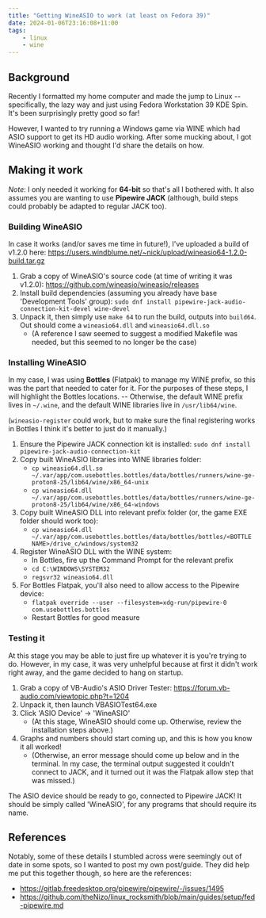 ```yaml
---
title: "Getting WineASIO to work (at least on Fedora 39)"
date: 2024-01-06T23:16:08+11:00
tags:
    - linux
    - wine
---
```


## Background

Recently I formatted my home computer and made the jump to Linux -- specifically, the lazy way and just using Fedora Workstation 39 KDE Spin. It's been surprisingly pretty good so far!

However, I wanted to try running a Windows game via WINE which had ASIO support to get its HD audio working. After some mucking about, I got WineASIO working and thought I'd share the details on how.

## Making it work

*Note*: I only needed it working for **64-bit** so that's all I bothered with. It also assumes you are wanting to use **Pipewire JACK** (although, build steps could probably be adapted to regular JACK too).

### Building WineASIO

In case it works (and/or saves me time in future!), I've uploaded a build of v1.2.0 here: https://users.windblume.net/~nick/upload/wineasio64-1.2.0-build.tar.gz

1. Grab a copy of WineASIO's source code (at time of writing it was v1.2.0): https://github.com/wineasio/wineasio/releases
1. Install build dependencies (assuming you already have base 'Development Tools' group): `sudo dnf install pipewire-jack-audio-connection-kit-devel wine-devel`
1. Unpack it, then simply use `make 64` to run the build, outputs into `build64`. Out should come a `wineasio64.dll` and `wineasio64.dll.so`
    - (A reference I saw seemed to suggest a modified Makefile was needed, but this seemed to no longer be the case)

### Installing WineASIO

In my case, I was using **Bottles** (Flatpak) to manage my WINE prefix, so this was the part that needed to cater for it. For the purposes of these steps, I will highlight the Bottles locations. -- Otherwise, the default WINE prefix lives in `~/.wine`, and the default WINE libraries live in `/usr/lib64/wine`.

(`wineasio-register` could work, but to make sure the final registering works in Bottles I think it's better to just do it manually.)

1. Ensure the Pipewire JACK connection kit is installed: `sudo dnf install pipewire-jack-audio-connection-kit`
1. Copy built WineASIO libraries into WINE libraries folder:
    - `cp wineasio64.dll.so ~/.var/app/com.usebottles.bottles/data/bottles/runners/wine-ge-proton8-25/lib64/wine/x86_64-unix`
    - `cp wineasio64.dll ~/.var/app/com.usebottles.bottles/data/bottles/runners/wine-ge-proton8-25/lib64/wine/x86_64-windows`
1. Copy built WineASIO DLL into relevant prefix folder (or, the game EXE folder should work too):
    - `cp wineasio64.dll ~/.var/app/com.usebottles.bottles/data/bottles/bottles/<BOTTLE NAME>/drive_c/windows/system32`
1. Register WineASIO DLL with the WINE system:
    - In Bottles, fire up the Command Prompt for the relevant prefix
    - `cd C:\WINDOWS\SYSTEM32`
    - `regsvr32 wineasio64.dll`
1. For Bottles Flatpak, you'll also need to allow access to the Pipewire device:
    - `flatpak override --user --filesystem=xdg-run/pipewire-0 com.usebottles.bottles`
    - Restart Bottles for good measure

### Testing it

At this stage you may be able to just fire up whatever it is you're trying to do. However, in my case, it was very unhelpful because at first it didn't work right away, and the game decided to hang on startup.

1. Grab a copy of VB-Audio's ASIO Driver Tester: https://forum.vb-audio.com/viewtopic.php?t=1204
1. Unpack it, then launch VBASIOTest64.exe
1. Click 'ASIO Device' -> 'WineASIO'
    - (At this stage, WineASIO should come up. Otherwise, review the installation steps above.)
1. Graphs and numbers should start coming up, and this is how you know it all worked!
    - (Otherwise, an error message should come up below and in the terminal. In my case, the terminal output suggested it couldn't connect to JACK, and it turned out it was the Flatpak allow step that was missed.)

The ASIO device should be ready to go, connected to Pipewire JACK! It should be simply called 'WineASIO', for any programs that should require its name.

## References

Notably, some of these details I stumbled across were seemingly out of date in some spots, so I wanted to post my own post/guide. They did help me put this together though, so here are the references:

- https://gitlab.freedesktop.org/pipewire/pipewire/-/issues/1495
- https://github.com/theNizo/linux_rocksmith/blob/main/guides/setup/fed-pipewire.md
